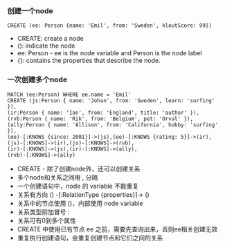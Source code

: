 ### 创建一个node
`CREATE (ee: Person {name: 'Emil', from: 'Sweden', kloutScore: 99})`
* CREATE: create a node
* (): indicate the node
* ee: Person - ee is the node variable and Person is the node label
* {}: contains the properties that describe the node.

### 一次创建多个node
```
MATCH (ee:Person) WHERE ee.name = 'Emil'
CREATE (js:Person { name: 'Johan', from: 'Sweden', learn: 'surfing' }),
(ir:Person { name: 'Ian', from: 'England', title: 'author' }),
(rvb:Person { name: 'Rik', from: 'Belgium', pet: 'Orval' }),
(ally:Person { name: 'Allison', from: 'California', hobby: 'surfing' }),
(ee)-[:KNOWS {since: 2001}]->(js),(ee)-[:KNOWS {rating: 5}]->(ir),
(js)-[:KNOWS]->(ir),(js)-[:KNOWS]->(rvb),
(ir)-[:KNOWS]->(js),(ir)-[:KNOWS]->(ally),
(rvb)-[:KNOWS]->(ally)
```
* CREATE - 除了创建node外，还可以创建关系
* 多个node和关系之间用 , 分隔
* 一个创建语句中，node 的 variable 不能重复
* 关系有方向 () -[:RelationType {properties}]-> ()
* 关系中的节点使用 ()，内部使用 node variable
* 关系类型前加冒号 :
* 关系可有0到多个属性
* CREATE 中使用已有节点 ee 之前，需要先查询出来，否则ee相关创建无效
* 重复执行创建语句，会重复创建节点和它们之间的关系


